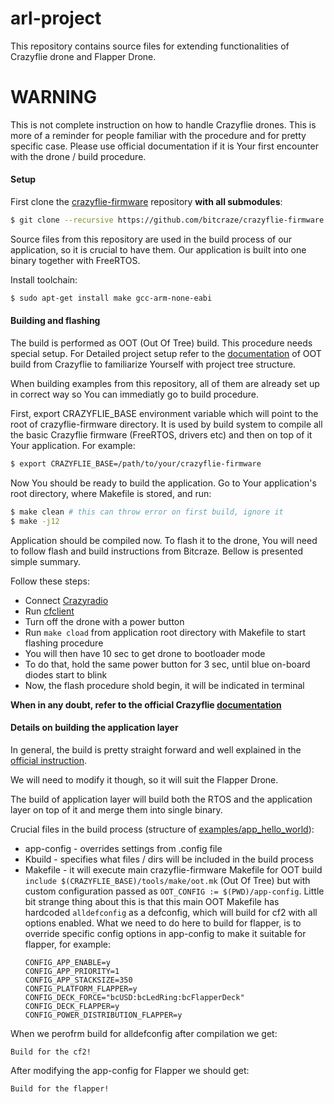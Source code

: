 # arl-project

This repository contains source files for extending functionalities of Crazyflie
drone and Flapper Drone.

# WARNING

This is not complete instruction on how to handle Crazyflie drones. This is more
of a reminder for people familiar with the procedure and for pretty specific case.
Please use official documentation if it is Your first encounter with the
drone / build procedure.

#### Setup

First clone the [crazyflie-firmware](https://github.com/bitcraze/crazyflie-firmware) repository **with all submodules**:

```bash
$ git clone --recursive https://github.com/bitcraze/crazyflie-firmware.git
```
Source files from this repository are used in the build process of our application,
so it is crucial to have them. Our application is built into one binary together
with FreeRTOS.

Install toolchain:

```bash
$ sudo apt-get install make gcc-arm-none-eabi
```

#### Building and flashing

The build is performed as OOT (Out Of Tree) build. This procedure needs special
setup. For Detailed project setup refer to the
[documentation](https://www.bitcraze.io/documentation/repository/crazyflie-firmware/master/userguides/app_layer/)
of OOT build from Crazyflie to familiarize Yourself with project tree structure.

When building examples from this repository, all of them are already set up in
correct way so You can immediatly go to build procedure.

First, export CRAZYFLIE\_BASE environment variable which will point to the root
of crazyflie-firmware directory. It is used by build system to compile all the
basic Crazyflie firmware (FreeRTOS, drivers etc) and then on top of it Your
application. For example:

```bash
$ export CRAZYFLIE_BASE=/path/to/your/crazyflie-firmware
```

Now You should be ready to build the application. Go to Your application's root
directory, where Makefile is stored, and run:

```bash
$ make clean # this can throw error on first build, ignore it
$ make -j12
```

Application should be compiled now. To flash it to the drone, You will need to follow
flash and build instructions from Bitcraze. Bellow is presented simple summary.

Follow these steps:
* Connect [Crazyradio](https://www.bitcraze.io/products/crazyradio-pa/)
* Run [cfclient](https://www.bitcraze.io/documentation/repository/crazyflie-clients-python/master/userguides/userguide_client/)
* Turn off the drone with a power button
* Run `make cload` from application root directory with Makefile to start flashing procedure
* You will then have 10 sec to get drone to bootloader mode
* To do that, hold the same power button for 3 sec, until blue on-board diodes start to blink
* Now, the flash procedure shold begin, it will be indicated in terminal

**When in any doubt, refer to the official Crazyflie [documentation](https://www.bitcraze.io/documentation/repository/crazyflie-firmware/master/building-and-flashing/build/)**

#### Details on building the application layer

In general, the build is pretty straight forward and well explained in the
[official instruction](https://www.bitcraze.io/documentation/repository/crazyflie-firmware/master/userguides/app_layer/).

We will need to modify it though, so it will suit the Flapper Drone.

The build of application layer will build both the RTOS and the application layer
on top of it and merge them into single binary.

Crucial files in the build process (structure of [examples/app_hello_world](https://github.com/bitcraze/crazyflie-firmware/tree/master/examples/app_hello_world)):
* app-config - overrides settings from .config file
* Kbuild - specifies what files / dirs will be included in the build process
* Makefile - it will execute main crazyflie-firmware Makefile for OOT build `include $(CRAZYFLIE_BASE)/tools/make/oot.mk` (Out Of Tree) but with custom configuration passed as
`OOT_CONFIG := $(PWD)/app-config`. Little bit strange thing about this is that this main OOT Makefile has hardcoded `alldefconfig` as a defconfig, which will build for cf2 with all options enabled. What we need to do here to build for flapper, is to override specific config options in app-config to make it suitable for flapper, for example:
    ```
    CONFIG_APP_ENABLE=y
    CONFIG_APP_PRIORITY=1
    CONFIG_APP_STACKSIZE=350
    CONFIG_PLATFORM_FLAPPER=y
    CONFIG_DECK_FORCE="bcUSD:bcLedRing:bcFlapperDeck"
    CONFIG_DECK_FLAPPER=y
    CONFIG_POWER_DISTRIBUTION_FLAPPER=y
    ```
When we perofrm build for alldefconfig after compilation we get:
```
Build for the cf2!
```

After modifying the app-config for Flapper we should get:
```
Build for the flapper!
```


